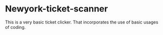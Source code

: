 # Newyork-ticket-scanner
This is a very basic ticket clicker. That incorporates the use of basic usages of coding.


